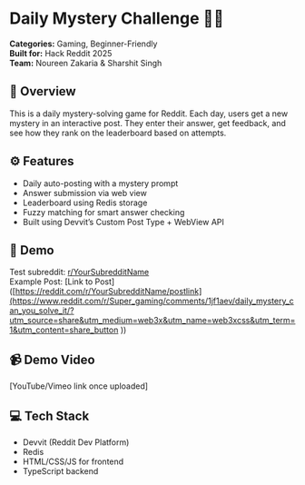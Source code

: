 # Daily Mystery Challenge 🕵️‍♂️

**Categories:** Gaming, Beginner-Friendly  
**Built for:** Hack Reddit 2025  
**Team:** Noureen Zakaria & Sharshit Singh

## 🎯 Overview
This is a daily mystery-solving game for Reddit. Each day, users get a new mystery in an interactive post. They enter their answer, get feedback, and see how they rank on the leaderboard based on attempts.

## ⚙️ Features
- Daily auto-posting with a mystery prompt
- Answer submission via web view
- Leaderboard using Redis storage
- Fuzzy matching for smart answer checking
- Built using Devvit’s Custom Post Type + WebView API

## 📍 Demo
Test subreddit: [r/YourSubredditName](https://reddit.com/r/Super_gaming)  
Example Post: [Link to Post]([https://reddit.com/r/YourSubredditName/postlink](https://www.reddit.com/r/Super_gaming/comments/1jf1aev/daily_mystery_can_you_solve_it/?utm_source=share&utm_medium=web3x&utm_name=web3xcss&utm_term=1&utm_content=share_button ))

## 📹 Demo Video
[YouTube/Vimeo link once uploaded]

## 💻 Tech Stack
- Devvit (Reddit Dev Platform)
- Redis
- HTML/CSS/JS for frontend
- TypeScript backend

